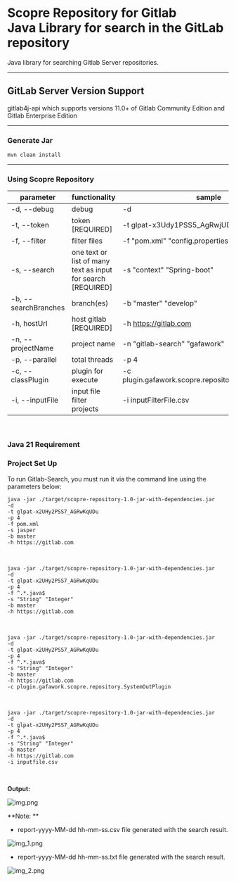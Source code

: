 # Scopre Repository for Gitlab <br />Java Library for search in the GitLab repository

Java library for searching Gitlab Server repositories.


---

## GitLab Server Version Support 

gitlab4j-api which supports versions 11.0+ of Gitlab Community Edition and Gitlab Enterprise Edition

---

### Generate Jar
```
mvn clean install
```

---
### Using Scopre Repository

| parameter                   | functionality                                                | sample                                               |
|-----------------------------|--------------------------------------------------------------|------------------------------------------------------|
| -d, --debug                 | debug                                                        | -d                                                   |
| -t, --token  <arg>          | token [REQUIRED]                                             | -t glpat-x3Udy1PSS5_AgRwjUDu                         |
| -f, --filter <args>         | filter files                                                 | -f "pom.xml" "config.properties"                     |
| -s, --search <args>         | one text or list of many text as input for search [REQUIRED] | -s "context" "Spring-boot"                           |
| -b, --searchBranches <args> | branch(es)                                                   | -b "master" "develop"                                |
| -h, hostUrl <arg>           | host gitlab  [REQUIRED]                                      | -h https://gitlab.com                                |
| -n, --projectName <args>    | project name                                                 | -n "gitlab-search" "gafawork"                        |
| -p, --parallel <arg>        | total threads                                                | -p 4                                                 |
| -c, --classPlugin <arg>     | plugin for execute                                           | -c plugin.gafawork.scopre.repository.SystemOutPlugin |
| -i, --inputFile <arg>       | input file filter projects                                   | -i inputFilterFile.csv                               |

<br> 

### **Java 21 Requirement**

### **Project Set Up**

To run Gitlab-Search, you must run it via the command line using the parameters below:

```
java -jar ./target/scopre-repository-1.0-jar-with-dependencies.jar
-d
-t glpat-x2UHy2PSS7_AGRwKqUDu
-p 4
-f pom.xml
-s jasper
-b master
-h https://gitlab.com
```

<br> 

```
java -jar ./target/scopre-repository-1.0-jar-with-dependencies.jar
-d
-t glpat-x2UHy2PSS7_AGRwKqUDu
-p 4
-f ^.*.java$
-s "String" "Integer"
-b master
-h https://gitlab.com
```

<br> 

```
java -jar ./target/scopre-repository-1.0-jar-with-dependencies.jar
-d
-t glpat-x2UHy2PSS7_AGRwKqUDu
-p 4
-f ^.*.java$
-s "String" "Integer"
-b master
-h https://gitlab.com
-c plugin.gafawork.scopre.repository.SystemOutPlugin
```

<br> 

```
java -jar ./target/scopre-repository-1.0-jar-with-dependencies.jar
-d
-t glpat-x2UHy2PSS7_AGRwKqUDu
-p 4
-f ^.*.java$
-s "String" "Integer"
-b master
-h https://gitlab.com
-i inputfile.csv
```

<br> 

**Output:**

![img.png](img.png)

**Note: **
- report-yyyy-MM-dd hh-mm-ss.csv file generated with the search result.

![img_1.png](img_1.png)

- report-yyyy-MM-dd hh-mm-ss.txt file generated with the search result.

![img_2.png](img_2.png)


